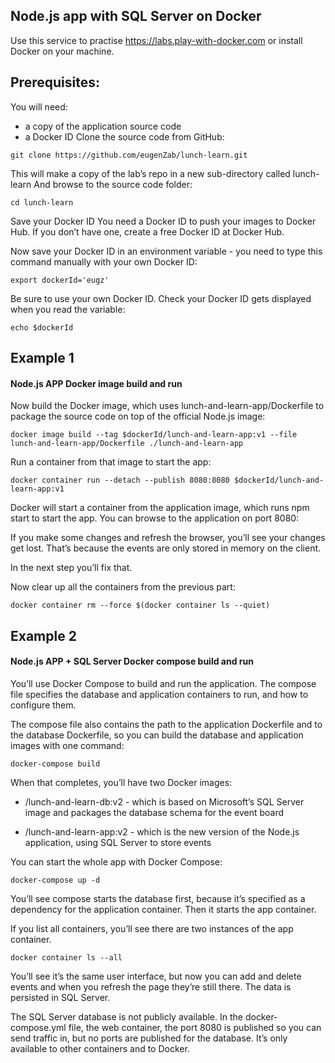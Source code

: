 ## Node.js app with SQL Server on Docker
Use this service to practise https://labs.play-with-docker.com or install Docker on your machine.


## Prerequisites:

You will need:

- a copy of the application source code
- a Docker ID
Clone the source code from GitHub:

```git 
git clone https://github.com/eugenZab/lunch-learn.git
```

This will make a copy of the lab’s repo in a new sub-directory called lunch-learn
And browse to the source code folder:

```shell
cd lunch-learn
```

Save your Docker ID
You need a Docker ID to push your images to Docker Hub. If you don’t have one, create a free Docker ID at Docker Hub.

Now save your Docker ID in an environment variable - you need to type this command manually with your own Docker ID:

```shell
export dockerId='eugz'
```

Be sure to use your own Docker ID.
Check your Docker ID gets displayed when you read the variable:

```shell
echo $dockerId
```

## Example 1
#### Node.js APP Docker image build and run

Now build the Docker image, which uses lunch-and-learn-app/Dockerfile to package the source code on top of the official Node.js image:
```shell
docker image build --tag $dockerId/lunch-and-learn-app:v1 --file lunch-and-learn-app/Dockerfile ./lunch-and-learn-app
```
Run a container from that image to start the app:
```shell
docker container run --detach --publish 8080:8080 $dockerId/lunch-and-learn-app:v1
```
Docker will start a container from the application image, which runs npm start to start the app. You can browse to the application on port 8080:

If you make some changes and refresh the browser, you’ll see your changes get lost. That’s because the events are only stored in memory on the client.

In the next step you’ll fix that.

Now clear up all the containers from the previous part:
```shell
docker container rm --force $(docker container ls --quiet)
```

## Example 2
#### Node.js APP + SQL Server Docker compose build and run

You’ll use Docker Compose to build and run the application. The compose file specifies the database and application containers to run, and how to configure them.

The compose file also contains the path to the application Dockerfile and to the database Dockerfile, so you can build the database and application images with one command:

```shell
docker-compose build
```
When that completes, you’ll have two Docker images:

- <your-docker-id>/lunch-and-learn-db:v2 - which is based on Microsoft’s SQL Server image and packages the database schema for the event board

- <your-docker-id>/lunch-and-learn-app:v2 - which is the new version of the Node.js application, using SQL Server to store events

You can start the whole app with Docker Compose:
```shell
docker-compose up -d
```
You’ll see compose starts the database first, because it’s specified as a dependency for the application container. Then it starts the app container.

If you list all containers, you’ll see there are two instances of the app container.
```shell
docker container ls --all
```

You’ll see it’s the same user interface, but now you can add and delete events and when you refresh the page they’re still there. The data is persisted in SQL Server.

The SQL Server database is not publicly available. In the docker-compose.yml file, the web container, the port 8080 is published so you can send traffic in, but no ports are published for the database. It’s only available to other containers and to Docker.
